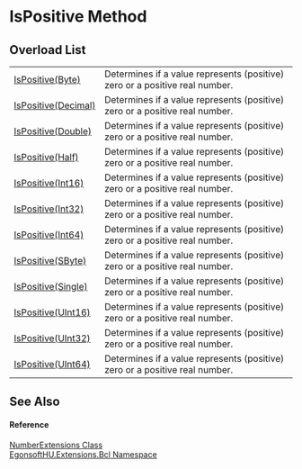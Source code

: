 # IsPositive Method


## Overload List
<table>
<tr>
<td><a href="M_EgonsoftHU_Extensions_Bcl_NumberExtensions_IsPositive.md">IsPositive(Byte)</a></td>
<td>Determines if a value represents (positive) zero or a positive real number.</td></tr>
<tr>
<td><a href="M_EgonsoftHU_Extensions_Bcl_NumberExtensions_IsPositive_1.md">IsPositive(Decimal)</a></td>
<td>Determines if a value represents (positive) zero or a positive real number.</td></tr>
<tr>
<td><a href="M_EgonsoftHU_Extensions_Bcl_NumberExtensions_IsPositive_2.md">IsPositive(Double)</a></td>
<td>Determines if a value represents (positive) zero or a positive real number.</td></tr>
<tr>
<td><a href="M_EgonsoftHU_Extensions_Bcl_NumberExtensions_IsPositive_11.md">IsPositive(Half)</a></td>
<td>Determines if a value represents (positive) zero or a positive real number.</td></tr>
<tr>
<td><a href="M_EgonsoftHU_Extensions_Bcl_NumberExtensions_IsPositive_3.md">IsPositive(Int16)</a></td>
<td>Determines if a value represents (positive) zero or a positive real number.</td></tr>
<tr>
<td><a href="M_EgonsoftHU_Extensions_Bcl_NumberExtensions_IsPositive_4.md">IsPositive(Int32)</a></td>
<td>Determines if a value represents (positive) zero or a positive real number.</td></tr>
<tr>
<td><a href="M_EgonsoftHU_Extensions_Bcl_NumberExtensions_IsPositive_5.md">IsPositive(Int64)</a></td>
<td>Determines if a value represents (positive) zero or a positive real number.</td></tr>
<tr>
<td><a href="M_EgonsoftHU_Extensions_Bcl_NumberExtensions_IsPositive_6.md">IsPositive(SByte)</a></td>
<td>Determines if a value represents (positive) zero or a positive real number.</td></tr>
<tr>
<td><a href="M_EgonsoftHU_Extensions_Bcl_NumberExtensions_IsPositive_7.md">IsPositive(Single)</a></td>
<td>Determines if a value represents (positive) zero or a positive real number.</td></tr>
<tr>
<td><a href="M_EgonsoftHU_Extensions_Bcl_NumberExtensions_IsPositive_8.md">IsPositive(UInt16)</a></td>
<td>Determines if a value represents (positive) zero or a positive real number.</td></tr>
<tr>
<td><a href="M_EgonsoftHU_Extensions_Bcl_NumberExtensions_IsPositive_9.md">IsPositive(UInt32)</a></td>
<td>Determines if a value represents (positive) zero or a positive real number.</td></tr>
<tr>
<td><a href="M_EgonsoftHU_Extensions_Bcl_NumberExtensions_IsPositive_10.md">IsPositive(UInt64)</a></td>
<td>Determines if a value represents (positive) zero or a positive real number.</td></tr>
</table>

## See Also


#### Reference
<a href="T_EgonsoftHU_Extensions_Bcl_NumberExtensions.md">NumberExtensions Class</a>  
<a href="N_EgonsoftHU_Extensions_Bcl.md">EgonsoftHU.Extensions.Bcl Namespace</a>  
